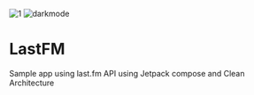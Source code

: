 ![1](https://user-images.githubusercontent.com/69351540/160722919-5271f65e-dc60-4e80-b50f-34de97d07976.png)
![darkmode](https://user-images.githubusercontent.com/69351540/160722930-6669c7f9-742c-4514-a1c6-206b83bf50a2.png)
# LastFM
Sample app using last.fm API using Jetpack compose and Clean Architecture


